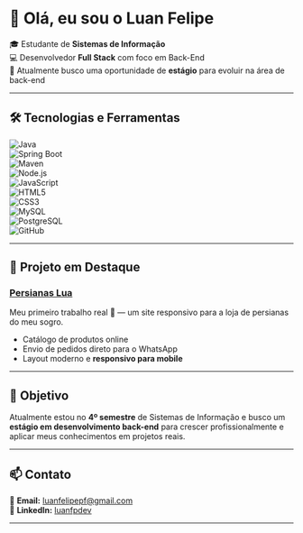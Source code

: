 # 👋 Olá, eu sou o Luan Felipe  

🎓 Estudante de **Sistemas de Informação**  
💻 Desenvolvedor **Full Stack** com foco em Back-End  
🚀 Atualmente busco uma oportunidade de **estágio** para evoluir na área de back-end  

---

## 🛠️ Tecnologias e Ferramentas  

![Java](https://img.shields.io/badge/Java-ED8B00?style=for-the-badge&logo=java&logoColor=white)  
![Spring Boot](https://img.shields.io/badge/SpringBoot-6DB33F?style=for-the-badge&logo=springboot&logoColor=white)  
![Maven](https://img.shields.io/badge/Maven-C71A36?style=for-the-badge&logo=apachemaven&logoColor=white)  
![Node.js](https://img.shields.io/badge/Node.js-43853D?style=for-the-badge&logo=node.js&logoColor=white)  
![JavaScript](https://img.shields.io/badge/JavaScript-F7DF1E?style=for-the-badge&logo=javascript&logoColor=black)  
![HTML5](https://img.shields.io/badge/HTML5-E34F26?style=for-the-badge&logo=html5&logoColor=white)  
![CSS3](https://img.shields.io/badge/CSS3-1572B6?style=for-the-badge&logo=css3&logoColor=white)  
![MySQL](https://img.shields.io/badge/MySQL-4479A1?style=for-the-badge&logo=mysql&logoColor=white)  
![PostgreSQL](https://img.shields.io/badge/PostgreSQL-316192?style=for-the-badge&logo=postgresql&logoColor=white)  
![GitHub](https://img.shields.io/badge/GitHub-100000?style=for-the-badge&logo=github&logoColor=white)  

---

## 📌 Projeto em Destaque  

### [Persianas Lua](https://persianaslua.com.br/)  
Meu primeiro trabalho real 🚀 — um site responsivo para a loja de persianas do meu sogro.  
- Catálogo de produtos online  
- Envio de pedidos direto para o WhatsApp  
- Layout moderno e **responsivo para mobile**  

---

## 🎯 Objetivo  
Atualmente estou no **4º semestre** de Sistemas de Informação e busco um **estágio em desenvolvimento back-end** para crescer profissionalmente e aplicar meus conhecimentos em projetos reais.  

---

## 📫 Contato  
📧 **Email:** [luanfelipepf@gmail.com](mailto:luanfelipepf@gmail.com)  
🔗 **LinkedIn:** [luanfpdev](https://www.linkedin.com/in/luanfpdev/)  

---
